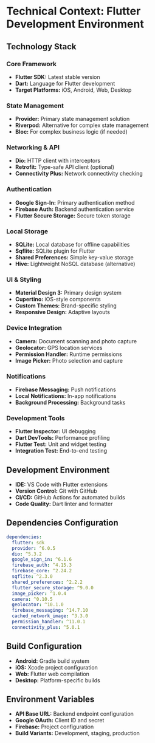 # Technical Context: Flutter Development Environment

## Technology Stack

### Core Framework
- **Flutter SDK:** Latest stable version
- **Dart:** Language for Flutter development
- **Target Platforms:** iOS, Android, Web, Desktop

### State Management
- **Provider:** Primary state management solution
- **Riverpod:** Alternative for complex state management
- **Bloc:** For complex business logic (if needed)

### Networking & API
- **Dio:** HTTP client with interceptors
- **Retrofit:** Type-safe API client (optional)
- **Connectivity Plus:** Network connectivity checking

### Authentication
- **Google Sign-In:** Primary authentication method
- **Firebase Auth:** Backend authentication service
- **Flutter Secure Storage:** Secure token storage

### Local Storage
- **SQLite:** Local database for offline capabilities
- **Sqflite:** SQLite plugin for Flutter
- **Shared Preferences:** Simple key-value storage
- **Hive:** Lightweight NoSQL database (alternative)

### UI & Styling
- **Material Design 3:** Primary design system
- **Cupertino:** iOS-style components
- **Custom Themes:** Brand-specific styling
- **Responsive Design:** Adaptive layouts

### Device Integration
- **Camera:** Document scanning and photo capture
- **Geolocator:** GPS location services
- **Permission Handler:** Runtime permissions
- **Image Picker:** Photo selection and capture

### Notifications
- **Firebase Messaging:** Push notifications
- **Local Notifications:** In-app notifications
- **Background Processing:** Background tasks

### Development Tools
- **Flutter Inspector:** UI debugging
- **Dart DevTools:** Performance profiling
- **Flutter Test:** Unit and widget testing
- **Integration Test:** End-to-end testing

## Development Environment
- **IDE:** VS Code with Flutter extensions
- **Version Control:** Git with GitHub
- **CI/CD:** GitHub Actions for automated builds
- **Code Quality:** Dart linter and formatter

## Dependencies Configuration
```yaml
dependencies:
  flutter: sdk
  provider: ^6.0.5
  dio: ^5.3.2
  google_sign_in: ^6.1.6
  firebase_auth: ^4.15.3
  firebase_core: ^2.24.2
  sqflite: ^2.3.0
  shared_preferences: ^2.2.2
  flutter_secure_storage: ^9.0.0
  image_picker: ^1.0.4
  camera: ^0.10.5
  geolocator: ^10.1.0
  firebase_messaging: ^14.7.10
  cached_network_image: ^3.3.0
  permission_handler: ^11.0.1
  connectivity_plus: ^5.0.1
```

## Build Configuration
- **Android:** Gradle build system
- **iOS:** Xcode project configuration
- **Web:** Flutter web compilation
- **Desktop:** Platform-specific builds

## Environment Variables
- **API Base URL:** Backend endpoint configuration
- **Google OAuth:** Client ID and secret
- **Firebase:** Project configuration
- **Build Variants:** Development, staging, production
